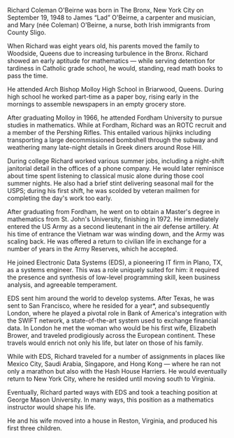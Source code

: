 Richard Coleman O'Beirne was born in The Bronx, New York City on September
19, 1948 to James “Lad” O'Beirne, a carpenter and musician, and Mary
(née Coleman) O'Beirne, a nurse, both Irish immigrants from County Sligo.

When Richard was eight years old, his parents moved the family to Woodside,
Queens due to increasing turbulence in the Bronx. Richard showed an early
aptitude for mathematics — while serving detention for tardiness in Catholic
grade school, he would, standing, read math books to pass the time.

He attended Arch Bishop Molloy High School in Briarwood, Queens. During high
school he worked part-time as a paper boy, rising early in the mornings to
assemble newspapers in an empty grocery store.

After graduating Molloy in 1966, he attended Fordham University to pursue
studies in mathematics. While at Fordham, Richard was an ROTC recruit and a
member of the Pershing Rifles. This entailed various hijinks including
transporting a large decommissioned bombshell through the subway and weathering
many late-night details in Greek diners around Rose Hill.

During college Richard worked various summer jobs, including a night-shift
janitorial detail in the offices of a phone company. He would later reminisce
about time spent listening to classical music alone during those cool summer
nights. He also had a brief stint delivering seasonal mail for the USPS; during
his first shift, he was scolded by veteran mailmen for completing the day's
work too early.

After graduating from Fordham, he went on to obtain a Master's degree in
mathematics from St. John's University, finishing in 1972. He immediately
entered the US Army as a second lieutenant in the air defense artillery. At his
time of entrance the Vietnam war was winding down, and the Army was scaling
back. He was offered a return to civilian life in exchange for a number of
years in the Army Reserves, which he accepted.

He joined Electronic Data Systems (EDS), a pioneering IT firm in Plano, TX, as
a systems engineer. This was a role uniquely suited for him: it required the
presence and synthesis of low-level programming skill, keen business analysis,
and agreeable temperament. 

EDS sent him around the world to develop systems. After Texas, he was sent to
San Francisco, where he resided for a year*, and subsequently London, where he
played a pivotal role in Bank of America's integration with the SWIFT network,
a state-of-the-art system used to exchange financial data. In London he met the
woman who would be his first wife, Elizabeth Brower, and traveled prodigiously
across the European continent.  These travels would enrich not only his life,
but later on those of his family.

While with EDS, Richard traveled for a number of assignments in places like
Mexico City, Saudi Arabia, Singapore, and Hong Kong — where he ran not
only a marathon but also with the Hash House Harriers. He would eventually
return to New York City, where he resided until moving south to Virginia.

Eventually, Richard parted ways with EDS and took a teaching position at
George Mason University. In many ways, this position as a mathematics 
instructor would shape his life. 

He and his wife moved into a house in Reston, Virginia, and produced his first
three children.
